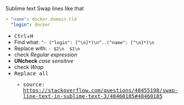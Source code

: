 Sublime text
Swap lines like that
```yaml
- "name": docker.domain.tld
  "login": docker
```
- <kbd>Ctrl</kbd>+<kbd>H</kbd>
- Find what: `^- ("login": [^\n]*)\n^..("name": [^\n]*)\n`
- Replace with: `- $2\n  $1\n`
- check _Regular expression_
- **UNcheck** _case sensitive_
- check _Wrap_
- <kbd>Replace all</kdd>
    - source: https://stackoverflow.com/questions/48455198/swap-line-text-in-sublime-text-3/48460185#48460185
